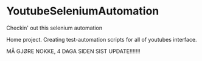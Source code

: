 # YoutubeSeleniumAutomation
Checkin' out this selenium automation

Home project. Creating test-automation scripts for all of youtubes interface.


MÅ GJØRE NOKKE, 4 DAGA SIDEN SIST UPDATE!!!!!!!
